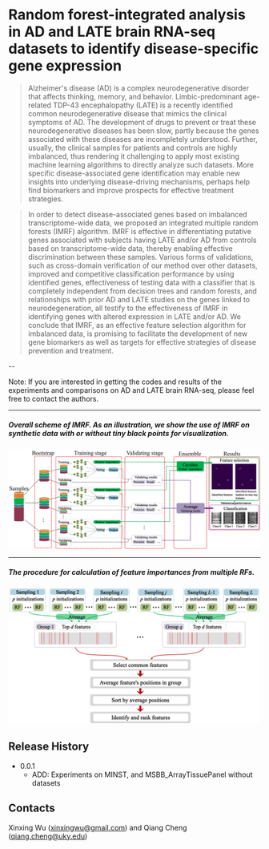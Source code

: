 # Random forest-integrated analysis in AD and LATE brain RNA-seq datasets to identify disease-specific gene expression


> Alzheimer's disease (AD) is a complex neurodegenerative disorder that affects thinking, memory, and behavior. Limbic-predominant age-related TDP-43 encephalopathy (LATE) is a recently identified common neurodegenerative disease that mimics the clinical symptoms of AD. The development of drugs to prevent or treat these neurodegenerative diseases has been slow, partly because the genes associated with these diseases are incompletely understood. Further, usually, the clinical samples for patients and controls are highly imbalanced, thus rendering it challenging to apply most existing machine learning algorithms to directly analyze such datasets. More specific disease-associated gene identification may enable new insights into underlying disease-driving mechanisms, perhaps help find biomarkers and improve prospects for effective treatment strategies.
 
>In order to detect disease-associated genes based on imbalanced transcriptome-wide data, we proposed an integrated multiple random forests (IMRF) algorithm. IMRF is effective in differentiating putative genes associated with subjects having LATE and/or AD from controls based on transcriptome-wide data, thereby enabling effective discrimination between these samples. Various forms of validations, such as cross-domain verification of our method over other datasets, improved and competitive classification performance by using identified genes, effectiveness of testing data with a classifier that is completely independent from decision trees and random forests, and relationships with prior AD and LATE studies on the genes linked to neurodegeneration, all testify to the effectiveness of IMRF in identifying genes with altered expression in LATE and/or AD. We conclude that IMRF, as an effective feature selection algorithm for imbalanced data, is promising to facilitate the development of new gene biomarkers as well as targets for effective strategies of disease prevention and treatment.

--

Note:  If you are interested in getting the codes and results of the experiments and comparisons on AD and LATE brain RNA-seq, please feel free to contact the authors.

---

##### Overall scheme of IMRF. As an illustration, we show the use of IMRF on synthetic data with or without tiny black points for visualization.


<center >
    <img src="./images/RFAlgorithm.jpg" width="666"/> 
 </center>

---

##### The procedure for calculation of feature importances from multiple RFs.

<center >
    <img src="./images/Featurecalculation.jpg" width="666"/> 
 </center>



  
## Release History


* 0.0.1
    * ADD: Experiments on MINST, and MSBB_ArrayTissuePanel without datasets

## Contacts

Xinxing Wu (xinxingwu@gmail.com) and Qiang Cheng (qiang.cheng@uky.edu)
